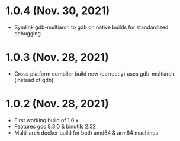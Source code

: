 # 1.0.4 (Nov. 30, 2021)
 * Symlink gdb-multiarch to gdb on native builds for standardized debugging

# 1.0.3 (Nov. 28, 2021)
 * Cross platform compiler build now (correctly) uses gdb-multiarch (instead of gdb)

# 1.0.2 (Nov. 28, 2021)
 * First working build of 1.0.x
 * Features gcc 8.3.0 & binutils 2.32
 * Multi-arch docker build for both amd64 & arm64 machines
